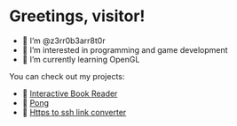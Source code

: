 # Greetings, visitor!

- 👋 I’m @z3rr0b3arr8t0r
- 👀 I’m interested in programming and game development
- 🌱 I’m currently learning OpenGL

You can check out my projects:
- 📖 [Interactive Book Reader](https://github.com/ShuvVa/Interactive-Book-Reader "Interactive Book Reader")
- 🏓 [Pong](https://github.com/ShuvVa/Pong-GLFW "Pong")
- 🔗 [Https to ssh link converter](https://github.com/ShuvVa/https-into-ssh "Https to ssh link converter")
